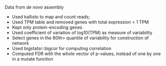 Data from _de novo_ assembly

- Used kallisto to map and count reads;
- Used TPM table and removed genes with total expression < 1 TPM
- Kept only protein-encoding genes
- Used coefficient of variation of log10(TPM) as measure of variability
- Select genes in the 80th> quantile of variability for construction of network
- Used bigstatsr::bigcor for computing correlation
- Computed FDR with the whole vector of p-values, instead of one by one in a mutate function

